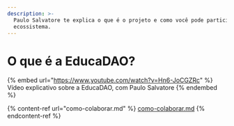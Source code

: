 ```yaml
---
description: >-
  Paulo Salvatore te explica o que é o projeto e como você pode participar desse
  ecossistema.
---
```


# O que é a EducaDAO?

{% embed url="https://www.youtube.com/watch?v=Hn6-JoCGZRc" %}
Vídeo explicativo sobre a EducaDAO, com Paulo Salvatore
{% endembed %}

{% content-ref url="como-colaborar.md" %}
[como-colaborar.md](como-colaborar.md)
{% endcontent-ref %}
